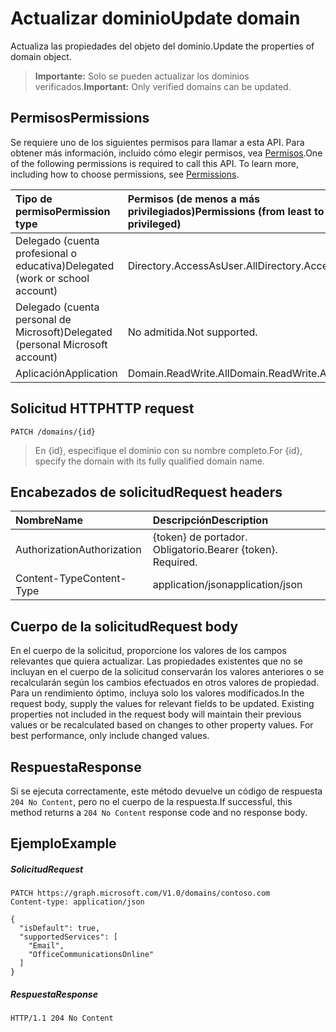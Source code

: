 # <a name="update-domain"></a><span data-ttu-id="aa916-101">Actualizar dominio</span><span class="sxs-lookup"><span data-stu-id="aa916-101">Update domain</span></span>

<span data-ttu-id="aa916-102">Actualiza las propiedades del objeto del dominio.</span><span class="sxs-lookup"><span data-stu-id="aa916-102">Update the properties of domain object.</span></span>

> <span data-ttu-id="aa916-103">**Importante:** Solo se pueden actualizar los dominios verificados.</span><span class="sxs-lookup"><span data-stu-id="aa916-103">**Important:** Only verified domains can be updated.</span></span>

## <a name="permissions"></a><span data-ttu-id="aa916-104">Permisos</span><span class="sxs-lookup"><span data-stu-id="aa916-104">Permissions</span></span>

<span data-ttu-id="aa916-p101">Se requiere uno de los siguientes permisos para llamar a esta API. Para obtener más información, incluido cómo elegir permisos, vea [Permisos](../../../concepts/permissions_reference.md).</span><span class="sxs-lookup"><span data-stu-id="aa916-p101">One of the following permissions is required to call this API. To learn more, including how to choose permissions, see [Permissions](../../../concepts/permissions_reference.md).</span></span>


|<span data-ttu-id="aa916-107">Tipo de permiso</span><span class="sxs-lookup"><span data-stu-id="aa916-107">Permission type</span></span>      | <span data-ttu-id="aa916-108">Permisos (de menos a más privilegiados)</span><span class="sxs-lookup"><span data-stu-id="aa916-108">Permissions (from least to most privileged)</span></span>              |
|:--------------------|:---------------------------------------------------------|
|<span data-ttu-id="aa916-109">Delegado (cuenta profesional o educativa)</span><span class="sxs-lookup"><span data-stu-id="aa916-109">Delegated (work or school account)</span></span> | <span data-ttu-id="aa916-110">Directory.AccessAsUser.All</span><span class="sxs-lookup"><span data-stu-id="aa916-110">Directory.AccessAsUser.All</span></span>    |
|<span data-ttu-id="aa916-111">Delegado (cuenta personal de Microsoft)</span><span class="sxs-lookup"><span data-stu-id="aa916-111">Delegated (personal Microsoft account)</span></span> | <span data-ttu-id="aa916-112">No admitida.</span><span class="sxs-lookup"><span data-stu-id="aa916-112">Not supported.</span></span>    |
|<span data-ttu-id="aa916-113">Aplicación</span><span class="sxs-lookup"><span data-stu-id="aa916-113">Application</span></span> | <span data-ttu-id="aa916-114">Domain.ReadWrite.All</span><span class="sxs-lookup"><span data-stu-id="aa916-114">Domain.ReadWrite.All</span></span> |

## <a name="http-request"></a><span data-ttu-id="aa916-115">Solicitud HTTP</span><span class="sxs-lookup"><span data-stu-id="aa916-115">HTTP request</span></span>
<!-- { "blockType": "ignored" } -->
```http
PATCH /domains/{id}
```

> <span data-ttu-id="aa916-116">En {id}, especifique el dominio con su nombre completo.</span><span class="sxs-lookup"><span data-stu-id="aa916-116">For {id}, specify the domain with its fully qualified domain name.</span></span>

## <a name="request-headers"></a><span data-ttu-id="aa916-117">Encabezados de solicitud</span><span class="sxs-lookup"><span data-stu-id="aa916-117">Request headers</span></span>

| <span data-ttu-id="aa916-118">Nombre</span><span class="sxs-lookup"><span data-stu-id="aa916-118">Name</span></span>       | <span data-ttu-id="aa916-119">Descripción</span><span class="sxs-lookup"><span data-stu-id="aa916-119">Description</span></span>|
|:-----------|:-----------|
| <span data-ttu-id="aa916-120">Authorization</span><span class="sxs-lookup"><span data-stu-id="aa916-120">Authorization</span></span>  | <span data-ttu-id="aa916-p102">{token} de portador. Obligatorio.</span><span class="sxs-lookup"><span data-stu-id="aa916-p102">Bearer {token}. Required.</span></span> |
| <span data-ttu-id="aa916-123">Content-Type</span><span class="sxs-lookup"><span data-stu-id="aa916-123">Content-Type</span></span>  | <span data-ttu-id="aa916-124">application/json</span><span class="sxs-lookup"><span data-stu-id="aa916-124">application/json</span></span> |

## <a name="request-body"></a><span data-ttu-id="aa916-125">Cuerpo de la solicitud</span><span class="sxs-lookup"><span data-stu-id="aa916-125">Request body</span></span>

<span data-ttu-id="aa916-p103">En el cuerpo de la solicitud, proporcione los valores de los campos relevantes que quiera actualizar. Las propiedades existentes que no se incluyan en el cuerpo de la solicitud conservarán los valores anteriores o se recalcularán según los cambios efectuados en otros valores de propiedad. Para un rendimiento óptimo, incluya solo los valores modificados.</span><span class="sxs-lookup"><span data-stu-id="aa916-p103">In the request body, supply the values for relevant fields to be updated. Existing properties not included in the request body will maintain their previous values or be recalculated based on changes to other property values. For best performance, only include changed values.</span></span>

## <a name="response"></a><span data-ttu-id="aa916-129">Respuesta</span><span class="sxs-lookup"><span data-stu-id="aa916-129">Response</span></span>

<span data-ttu-id="aa916-130">Si se ejecuta correctamente, este método devuelve un código de respuesta `204 No Content`, pero no el cuerpo de la respuesta.</span><span class="sxs-lookup"><span data-stu-id="aa916-130">If successful, this method returns a `204 No Content` response code and no response body.</span></span>

## <a name="example"></a><span data-ttu-id="aa916-131">Ejemplo</span><span class="sxs-lookup"><span data-stu-id="aa916-131">Example</span></span>
##### <a name="request"></a><span data-ttu-id="aa916-132">Solicitud</span><span class="sxs-lookup"><span data-stu-id="aa916-132">Request</span></span>

<!-- {
  "blockType": "request",
  "name": "update_domain"
}-->
```http
PATCH https://graph.microsoft.com/V1.0/domains/contoso.com
Content-type: application/json

{
  "isDefault": true,
  "supportedServices": [
    "Email",
    "OfficeCommunicationsOnline"
  ]
}
```

##### <a name="response"></a><span data-ttu-id="aa916-133">Respuesta</span><span class="sxs-lookup"><span data-stu-id="aa916-133">Response</span></span>

<!-- {
  "blockType": "response",
  "truncated": true,
  "@odata.type": "microsoft.graph.domain"
} -->
```http
HTTP/1.1 204 No Content
```

<!-- uuid: 8fcb5dbc-d5aa-4681-8e31-b001d5168d79
2015-10-25 14:57:30 UTC -->
<!-- {
  "type": "#page.annotation",
  "description": "Update domain",
  "keywords": "",
  "section": "documentation",
  "tocPath": ""
}-->